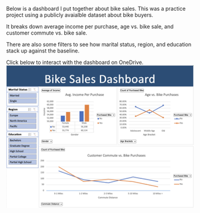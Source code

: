 Below is a dashboard I put together about bike sales. This was a practice project using a publicly avaialble dataset about bike buyers.

It breaks down average income per purchase, age vs. bike sale, and customer commute vs. bike sale. 

There are also some filters to see how marital status, region, and education stack up against the baseline.

Click below to interact with the dashboard on OneDrive.
[![](../../Images/BikeSalesScreenshot.png)](https://1drv.ms/x/c/2ed034ad9eb11001/IQOY39WwHijIRKOehINHL80yAZshxhNHUvdIPEWzbeiP64Q)

